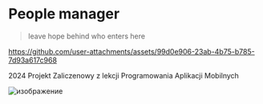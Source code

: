 # People manager   

> leave hope behind who enters here  




https://github.com/user-attachments/assets/99d0e906-23ab-4b75-b785-7d93a617c968



2024 Projekt Zaliczenowy z lekcji Programowania Aplikacji Mobilnych  

![изображение](https://github.com/user-attachments/assets/bd4d7f20-ce0e-4ecd-8ec2-5f98ddbf35e0)


